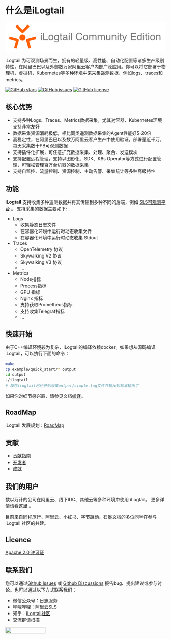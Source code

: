 # 什么是iLogtail

![](<.gitbook/assets/ilogtail-icon.png>)

iLogtail 为可观测场景而生，拥有的轻量级、高性能、自动化配置等诸多生产级别特性，在阿里巴巴以及外部数万家阿里云客户内部广泛应用。你可以将它部署于物理机，虚拟机，Kubernetes等多种环境中来采集遥测数据，例如logs、traces和metrics。

[![GitHub stars](https://camo.githubusercontent.com/674a26318ece2d770231086a733bebdbb174c15721f03714f5b79930574a800a/68747470733a2f2f696d672e736869656c64732e696f2f6769746875622f73746172732f616c69626162612f696c6f677461696c)](https://github.com/alibaba/ilogtail/stargazers) [![GitHub issues](https://camo.githubusercontent.com/4266ec67b48f666bc0d440f9d1399e4b56ffc4eca3af3764e062731be83b2873/68747470733a2f2f696d672e736869656c64732e696f2f6769746875622f6973737565732f616c69626162612f696c6f677461696c)](https://github.com/alibaba/ilogtail/issues) [![GitHub license](https://camo.githubusercontent.com/608afe55a7ca2ed062304f89208d3b929fddcbde8923cd09ef40edb2d2c3bf76/68747470733a2f2f696d672e736869656c64732e696f2f6769746875622f6c6963656e73652f616c69626162612f696c6f677461696c)](https://github.com/alibaba/ilogtail/blob/main/LICENSE)

## 核心优势

* 支持多种Logs、Traces、Metrics数据采集，尤其对容器、Kubernetes环境支持非常友好
* 数据采集资源消耗极低，相比同类遥测数据采集的Agent性能好5-20倍
* 高稳定性，在阿里巴巴以及数万阿里云客户生产中使用验证，部署量近千万，每天采集数十PB可观测数据
* 支持插件化扩展，可任意扩充数据采集、处理、聚合、发送模块
* 支持配置远程管理，支持以图形化、SDK、K8s Operator等方式进行配置管理，可轻松管理百万台机器的数据采集
* 支持自监控、流量控制、资源控制、主动告警、采集统计等多种高级特性

## 功能

**iLogtail** 支持收集多种遥测数据并将其传输到多种不同的后端，例如 [SLS可观测平台](https://help.aliyun.com/product/28958.html) 。 支持采集的数据主要如下:

* Logs
  * 收集静态日志文件
  * 在容器化环境中运行时动态收集文件
  * 在容器化环境中运行时动态收集 Stdout
* Traces
  * OpenTelemetry 协议
  * Skywalking V2 协议
  * Skywalking V3 协议
  * ...
* Metrics
  * Node指标
  * Process指标
  * GPU 指标
  * Nginx 指标
  * 支持获取Prometheus指标
  * 支持收集Telegraf指标
  * ...

## 快速开始

由于C++编译环境较为复杂，iLogtail的编译依赖docker。如果想从源码编译iLogtail，可以执行下面的命令：

``` bash
make
cp example/quick_start/* output
cd output
./ilogtail
# 现在ilogtail已经开始采集output/simple.log文件并输出到标准输出了
```

如果你对细节感兴趣，请参见文档[编译](https://ilogtail.gitbook.io/ilogtail-docs/installation/sources/build)。

## RoadMap

iLogtail 发展规划：[RoadMap](https://github.com/alibaba/ilogtail/discussions/422)

## 贡献

* [贡献指南](./contributing/CONTRIBUTING.md)
* [开发者](./contributing/developer.md)
* [成就](./contributing/achievement.md)

## 我们的用户

数以万计的公司在阿里云、线下IDC、其他云等多种环境中使用 iLogtail。 更多详情请看[这里](https://help.aliyun.com/document_detail/250268.html) 。

目前来自同程旅行、阿里云、小红书、字节跳动、石墨文档的多位同学在参与 iLogtail 社区的共建。

## Licence

[Apache 2.0 许可证](https://github.com/alibaba/ilogtail/blob/main/LICENSE)

## 联系我们

您可以通过[Github Issues](https://github.com/alibaba/ilogtail/issues) 或 [Github Discussions](https://github.com/alibaba/ilogtail/discussions) 报告bug、提出建议或参与讨论。也可以通过以下方式联系我们：

* 微信公众号：日志服务
* 哔哩哔哩：[阿里云SLS](https://space.bilibili.com/630680534?from=search\&seid=2845737427240690794\&spm\_id\_from=333.337.0.0)
* 知乎：[iLogtail社区](https://www.zhihu.com/column/c_1533139823409270785)
* 交流群请扫描

<img src="https://ilogtail-community-edition.oss-cn-shanghai.aliyuncs.com/images/chatgroup/chatgroup_20230207.png" style="width: 50%; height: 50%" />
